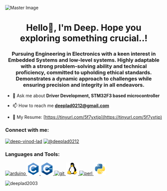 ![Master Image](https://cdn1.vogel.de/ceexKocOSZorHyQAROO9ZtZvpZE=/fit-in/800x0/p7i.vogel.de/wcms/ce/87/ce87fe736989818001cf1bbec58f76fc/0111695582.jpeg)
<h1 align="center">Hello👋, I'm Deep. Hope you exploring something crucial..!</h1>
<h3 align="center">Pursuing Engineering in Electronics with a keen interest in Embedded Systems and low-level systems. Highly adaptable with a strong problem-solving ability and technical proficiency, committed to upholding ethical standards. Demonstrates a dynamic approach to challenges while ensuring precision and integrity in all endeavors.</h3>

- 💬 Ask me about **Driver Development, STM32F3 based microcontroller**

- 📫 How to reach me **deeplad0212@gmail.com**

- 📄 My Resume: [https://tinyurl.com/5f7yxtjp](https://tinyurl.com/5f7yxtjp)

<h3 align="left">Connect with me:</h3>
<p align="left">
<a href="https://linkedin.com/in/deep-vinod-lad" target="blank"><img align="center" src="https://raw.githubusercontent.com/rahuldkjain/github-profile-readme-generator/master/src/images/icons/Social/linked-in-alt.svg" alt="deep-vinod-lad" height="30" width="40" /></a>
<a href="https://medium.com/@deeplad0212" target="blank"><img align="center" src="https://raw.githubusercontent.com/rahuldkjain/github-profile-readme-generator/master/src/images/icons/Social/medium.svg" alt="@deeplad0212" height="30" width="40" /></a>
</p>

<h3 align="left">Languages and Tools:</h3>
<p align="left"> <a href="https://www.arduino.cc/" target="_blank" rel="noreferrer"> <img src="https://cdn.worldvectorlogo.com/logos/arduino-1.svg" alt="arduino" width="40" height="40"/> </a> <a href="https://www.cprogramming.com/" target="_blank" rel="noreferrer"> <img src="https://raw.githubusercontent.com/devicons/devicon/master/icons/c/c-original.svg" alt="c" width="40" height="40"/> </a> <a href="https://www.w3schools.com/cpp/" target="_blank" rel="noreferrer"> <img src="https://raw.githubusercontent.com/devicons/devicon/master/icons/cplusplus/cplusplus-original.svg" alt="cplusplus" width="40" height="40"/> </a> <a href="https://git-scm.com/" target="_blank" rel="noreferrer"> <img src="https://www.vectorlogo.zone/logos/git-scm/git-scm-icon.svg" alt="git" width="40" height="40"/> </a> <a href="https://www.linux.org/" target="_blank" rel="noreferrer"> <img src="https://raw.githubusercontent.com/devicons/devicon/master/icons/linux/linux-original.svg" alt="linux" width="40" height="40"/> </a> <a href="https://www.perl.org/" target="_blank" rel="noreferrer"> <img src="https://api.iconify.design/logos-perl.svg" alt="perl" width="40" height="40"/> </a> <a href="https://www.python.org" target="_blank" rel="noreferrer"> <img src="https://raw.githubusercontent.com/devicons/devicon/master/icons/python/python-original.svg" alt="python" width="40" height="40"/> </a> </p>

<p><img align="center" src="https://github-readme-stats.vercel.app/api/top-langs?username=deeplad2003&show_icons=true&locale=en&layout=compact" alt="deeplad2003" /></p>
